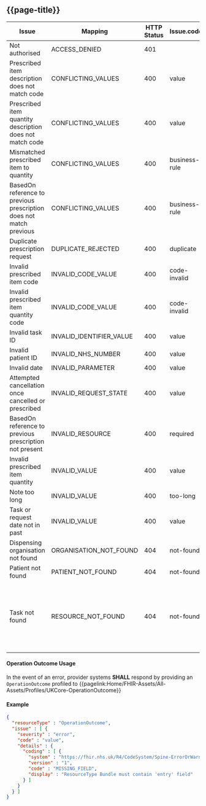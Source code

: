 ## {{page-title}}

<table data-responsive>
    <thead>
        <tr>
            <th>Issue</th>
            <th>Mapping</th>
            <th>HTTP Status</th>
            <th>Issue.code</th>
            <th>Issue.severity</th>
            <th>Issue.details.coding.code</th>
            <th>Issue.details.coding.display</th>
            <th>Endpoint?</th>
        </tr>
    </thead>
    <tbody>
        <tr>
            <td>Not authorised</td>
            <td>ACCESS_DENIED</td>
            <td>401</td>
            <td></td>
            <td>error</td>
            <td>ACCESS_DENIED</td>
            <td></td>
            <td>All</td>
        </tr>
        <tr>
            <td>Prescribed item description does not match code</td>
            <td>CONFLICTING_VALUES</td>
            <td>400</td>
            <td>value</td>
            <td>error</td>
            <td>CONFLICTING_VALUES</td>
            <td></td>
            <td>Request a repeat prescription</td>
        </tr>
        <tr>
            <td>Prescribed item quantity description does not match code</td>
            <td>CONFLICTING_VALUES</td>
            <td>400</td>
            <td>value</td>
            <td>error</td>
            <td>CONFLICTING_VALUES</td>
            <td></td>
            <td>Request a repeat prescription</td>
        </tr>
        <tr>
            <td>Mismatched prescribed item to quantity</td>
            <td>CONFLICTING_VALUES</td>
            <td>400</td>
            <td>business-rule</td>
            <td>error</td>
            <td>CONFLICTING_VALUES</td>
            <td></td>
            <td>Request a repeat prescription</td>
        </tr>
        <tr>
            <td>BasedOn reference to previous prescription does not match previous</td>
            <td>CONFLICTING_VALUES</td>
            <td>400</td>
            <td>business-rule</td>
            <td>error</td>
            <td>CONFLICTING_VALUES</td>
            <td></td>
            <td>Get medications relating to a patient</td>
        </tr>
        <tr>
            <td>Duplicate prescription request</td>
            <td>DUPLICATE_REJECTED</td>
            <td>400</td>
            <td>duplicate</td>
            <td>error</td>
            <td>DUPLICATE_REJECTED</td>
            <td></td>
            <td>Request a repeat prescription</td>
        </tr>
        <tr>
            <td>Invalid prescribed item code</td>
            <td>INVALID_CODE_VALUE</td>
            <td>400</td>
            <td>code-invalid</td>
            <td>error</td>
            <td>INVALID_CODE_VALUE</td>
            <td></td>
            <td></td>
        </tr>
        <tr>
            <td>Invalid prescribed item quantity code</td>
            <td>INVALID_CODE_VALUE</td>
            <td>400</td>
            <td>code-invalid</td>
            <td>error</td>
            <td>INVALID_CODE_VALUE</td>
            <td></td>
        </tr>
        <tr>
            <td>Invalid task ID</td>
            <td>INVALID_IDENTIFIER_VALUE</td>
            <td>400</td>
            <td>value</td>
            <td>error</td>
            <td>INVALID_IDENTIFIER_VALUE</td>
            <td></td>
        </tr>
        <tr>
            <td>Invalid patient ID</td>
            <td>INVALID_NHS_NUMBER</td>
            <td>400</td>
            <td>value</td>
            <td>error</td>
            <td>INVALID_NHS_NUMBER</td>
            <td></td>
        </tr>
        <tr>
            <td>Invalid date</td>
            <td>INVALID_PARAMETER</td>
            <td>400</td>
            <td>value</td>
            <td>error</td>
            <td>INVALID_PARAMETER</td>
            <td></td>
        </tr>
        <tr>
            <td>Attempted cancellation once cancelled or prescribed</td>
            <td>INVALID_REQUEST_STATE</td>
            <td>400</td>
            <td>value</td>
            <td>error</td>
            <td>INVALID_REQUEST_STATE</td>
            <td></td>
        </tr>
        <tr>
            <td>BasedOn reference to previous prescription not present</td>
            <td>INVALID_RESOURCE</td>
            <td>400</td>
            <td>required</td>
            <td>error</td>
            <td>INVALID_RESOURCE</td>
            <td></td>
        </tr>
        <tr>
            <td>Invalid prescribed item quantity</td>
            <td>INVALID_VALUE</td>
            <td>400</td>
            <td>value</td>
            <td>error</td>
            <td>INVALID_VALUE</td>
            <td></td>
        </tr>
        <tr>
            <td>Note too long</td>
            <td>INVALID_VALUE</td>
            <td>400</td>
            <td>too-long</td>
            <td>error</td>
            <td>INVALID_VALUE</td>
            <td></td>
        </tr>
        <tr>
            <td>Task or request date not in past</td>
            <td>INVALID_VALUE</td>
            <td>400</td>
            <td>value</td>
            <td>error</td>
            <td>INVALID_VALUE</td>
            <td></td>
        </tr>
        <tr>
            <td>Dispensing organisation not found</td>
            <td>ORGANISATION_NOT_FOUND</td>
            <td>404</td>
            <td>not-found</td>
            <td>error</td>
            <td>ORGANISATION_NOT_FOUND</td>
            <td></td>
        </tr>
        <tr>
            <td>Patient not found</td>
            <td>PATIENT_NOT_FOUND</td>
            <td>404</td>
            <td>not-found</td>
            <td>error</td>
            <td>PATIENT_NOT_FOUND</td>
            <td></td>
        </tr>
        <tr>
            <td>Task not found</td>
            <td>RESOURCE_NOT_FOUND</td>
            <td>404</td>
            <td>not-found</td>
            <td>error</td>
            <td>RESOURCE_NOT_FOUND</td>
            <td></td>
            <td>Get requested prescription reorders, Cancel an unactioned repeat prescription request</td>
        </tr>                      
    </tbody>
</table>

#### Operation Outcome Usage
In the event of an error, provider systems **SHALL** respond by providing an `OperationOutcome` profiled to {{pagelink:Home/FHIR-Assets/All-Assets/Profiles/UKCore-OperationOutcome}}

#### Example
```json
{
  "resourceType" : "OperationOutcome",
  "issue" : [ {
    "severity" : "error",
    "code" : "value",
    "details" : {
      "coding" : [ {
        "system" : "https://fhir.nhs.uk/R4/CodeSystem/Spine-ErrorOrWarningCode",
        "version" : "1",
        "code" : "MISSING_FIELD",
        "display" : "ResourceType Bundle must contain 'entry' field"
      } ]
    }
  } ]
}
```